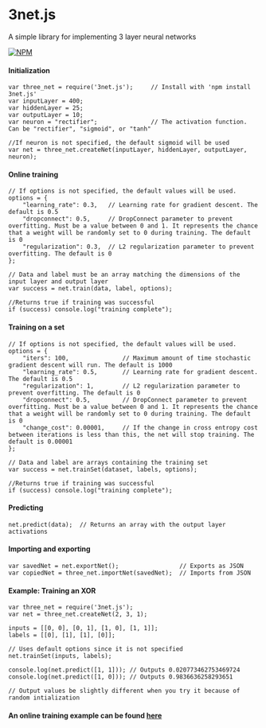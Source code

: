 # 3net.js

A simple library for implementing 3 layer neural networks

[![NPM](https://nodei.co/npm/3net.js.png)](https://npmjs.org/package/3net.js)

#### Initialization
    var three_net = require('3net.js');     // Install with 'npm install 3net.js'
    var inputLayer = 400;
    var hiddenLayer = 25;
    var outputLayer = 10;
    var neuron = "rectifier";               // The activation function. Can be "rectifier", "sigmoid", or "tanh"
    
    //If neuron is not specified, the default sigmoid will be used
    var net = three_net.createNet(inputLayer, hiddenLayer, outputLayer, neuron);  
    
#### Online training 
    // If options is not specified, the default values will be used.
    options = {
        "learning_rate": 0.3,   // Learning rate for gradient descent. The default is 0.5
        "dropconnect": 0.5,     // DropConnect parameter to prevent overfitting. Must be a value between 0 and 1. It represents the chance that a weight will be randomly set to 0 during training. The default is 0
        "regularization": 0.3,  // L2 regularization parameter to prevent overfitting. The default is 0
    };
    
    // Data and label must be an array matching the dimensions of the input layer and output layer
    var success = net.train(data, label, options);
    
    //Returns true if training was successful
    if (success) console.log("training complete");  
    
#### Training on a set 
    // If options is not specified, the default values will be used.
    options = {
        "iters": 100,               // Maximum amount of time stochastic gradient descent will run. The default is 1000
        "learning_rate": 0.5,       // Learning rate for gradient descent. The default is 0.5
        "regularization": 1,        // L2 regularization parameter to prevent overfitting. The default is 0
        "dropconnect": 0.5,         // DropConnect parameter to prevent overfitting. Must be a value between 0 and 1. It represents the chance that a weight will be randomly set to 0 during training. The default is 0
        "change_cost": 0.00001,     // If the change in cross entropy cost between iterations is less than this, the net will stop training. The default is 0.00001
    };
    
    // Data and label are arrays containing the training set
    var success = net.trainSet(dataset, labels, options);
    
    //Returns true if training was successful
    if (success) console.log("training complete");  
    
#### Predicting
    net.predict(data);  // Returns an array with the output layer activations
    
#### Importing and exporting
    var savedNet = net.exportNet();                 // Exports as JSON
    var copiedNet = three_net.importNet(savedNet);  // Imports from JSON
  
#### Example: Training an XOR
    var three_net = require('3net.js');
    var net = three_net.createNet(2, 3, 1);

    inputs = [[0, 0], [0, 1], [1, 0], [1, 1]];
    labels = [[0], [1], [1], [0]];

    // Uses default options since it is not specified
    net.trainSet(inputs, labels);

    console.log(net.predict([1, 1])); // Outputs 0.020773462753469724
    console.log(net.predict([1, 0])); // Outputs 0.9836636258293651

    // Output values be slightly different when you try it because of random intialization

#### An online training example can be found [here](https://github.com/muntashir/draw3net)
